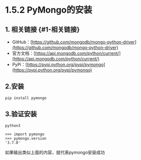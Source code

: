 # 1.5.2 PyMongo的安装

## 1. 相关链接 {#1-相关链接}

* GitHub：[https://github.com/mongodb/mongo-python-driver](https://github.com/mongodb/mongo-python-driver)
* 官方文档：[https://api.mongodb.com/python/current/](https://api.mongodb.com/python/current/)
* PyPi：[https://pypi.python.org/pypi/pymongo](https://pypi.python.org/pypi/pymongo)

## 2.安装

```text
pip install pymongo
```

## 3.验证安装

```text
python3

>>> import pymongo
>>> pymongo.version
'3.7.0'
```

如果输出类似上面的内容，就代表pymongo安装成功

